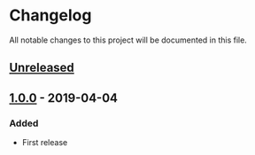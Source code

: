 # Changelog

All notable changes to this project will be documented in this file.

## [Unreleased](https://github.com/colomfernando/notes-app-node/compare/v1.0.0...HEAD)

## [1.0.0](https://github.com/colomfernando/notes-app-node/releases/tag/v1.0.0) - 2019-04-04

### Added

* First release

